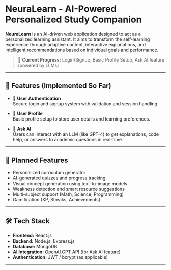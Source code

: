 # NeuraLearn - AI-Powered Personalized Study Companion

**NeuraLearn** is an AI-driven web application designed to act as a personalized learning assistant. It aims to transform the self-learning experience through adaptive content, interactive explanations, and intelligent recommendations based on individual goals and performance.

> 🔧 **Current Progress:** Login/Signup, Basic Profile Setup, Ask AI feature (powered by LLMs)

---

## 🚀 Features (Implemented So Far)

- 🔐 **User Authentication**  
  Secure login and signup system with validation and session handling.

- 👤 **User Profile**  
  Basic profile setup to store user details and learning preferences.

- 💬 **Ask AI**  
  Users can interact with an LLM (like GPT-4) to get explanations, code help, or answers to academic questions in real-time.

---

## 📌 Planned Features

- Personalized curriculum generator  
- AI-generated quizzes and progress tracking  
- Visual concept generation using text-to-image models  
- Weakness detection and smart resource suggestions  
- Multi-subject support (Math, Science, Programming)  
- Gamification (XP, Streaks, Achievements)

---

## 🛠️ Tech Stack

- **Frontend:** React.js  
- **Backend:** Node.js, Express.js  
- **Database:** MongoDB  
- **AI Integration:** OpenAI GPT API (for Ask AI feature)  
- **Authentication:** JWT / bcrypt (as applicable)

---

